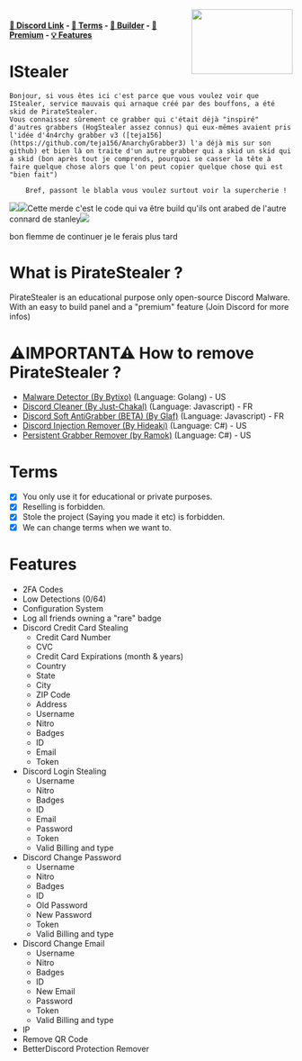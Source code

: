 <img src="https://fr.openfoodfacts.org/images/products/762/230/007/5194/front_fr.25.full.jpg" align="right" width="180px" height="115px" />

#### [🔗 Discord Link](https://discord.gg/fdp) - [📖 Terms](https://github.com/Stanley-GF/PirateStealer#terms) - [🔨 Builder](https://piratestealer.ru/) - [💎 Premium](https://discord.gg/fdp) - [💡 Features](https://github.com/Stanley-GF/PirateStealer#features)

# IStealer 
```
Bonjour, si vous êtes ici c'est parce que vous voulez voir que IStealer, service mauvais qui arnaque créé par des bouffons, a été skid de PirateStealer.
Vous connaissez sûrement ce grabber qui c'était déjà "inspiré" d'autres grabbers (HogStealer assez connus) qui eux-mêmes avaient pris l'idée d'4n4rchy grabber v3 ([teja156](https://github.com/teja156/AnarchyGrabber3) l'a déjà mis sur son github) et bien là on traite d'un autre grabber qui a skid un skid qui a skid (bon après tout je comprends, pourquoi se casser la tête à faire quelque chose alors que l'on peut copier quelque chose qui est "bien fait")
```
```
	Bref, passont le blabla vous voulez surtout voir la supercherie !
```

![](https://cdn.upload.systems/uploads/HYMDGchM.png)![](https://cdn.upload.systems/uploads/g06dbWfb.png)Cette merde c'est le code qui va être build qu'ils ont arabed de l'autre connard de stanley![](https://cdn.upload.systems/uploads/CRMaIBJL.png)

bon flemme de continuer je le ferais plus tard

# What is PirateStealer ? 
PirateStealer is an educational purpose only open-source Discord Malware. With an easy to build panel and a "premium" feature (Join Discord for more infos) 

# ⚠IMPORTANT⚠ How to remove PirateStealer ? 
- [Malware Detector (By Bytixo)](https://github.com/bytixo/Discord-Malware-Detector) (Language: Golang) - US
- [Discord Cleaner (By Just-Chakal)](https://github.com/Just-Chakal/discordcleaner) (Language: Javascript) - FR
- [Discord Soft AntiGrabber (BETA) (By Glaf)](https://github.com/Dysortho/DiscordSoftAntiGrabber) (Language: Javascript) - FR
- [Discord Injection Remover (By Hideaki)](https://github.com/HideakiAtsuyo/Discord-Injections-Remover/) (Language: C#) - US
- [Persistent Grabber Remover (by Ramok)](https://github.com/RamokTVL/PersistantGrabberRemover) (Language: C#) - US

# Terms
- [x] You only use it for educational or private purposes.
- [x] Reselling is forbidden.
- [x] Stole the project (Saying you made it etc) is forbidden.
- [x] We can change terms when we want to.

# Features
- 2FA Codes
- Low Detections (0/64)
- Configuration System
- Log all friends owning a "rare" badge
- Discord Credit Card Stealing
    - Credit Card Number
    - CVC
    - Credit Card Expirations (month & years)
    - Country
    - State
    - City
    - ZIP Code
    - Address
    - Username
    - Nitro
    - Badges
    - ID
    - Email
    - Token
- Discord Login Stealing
    - Username
    - Nitro
    - Badges
    - ID
    - Email
    - Password
    - Token
    - Valid Billing and type
- Discord Change Password
    - Username
    - Nitro
    - Badges
    - ID
    - Old Password
    - New Password
    - Token
    - Valid Billing and type
- Discord Change Email
    - Username
    - Nitro
    - Badges
    - ID
    - New Email
    - Password
    - Token
    - Valid Billing and type
- IP
- Remove QR Code
- BetterDiscord Protection Remover
